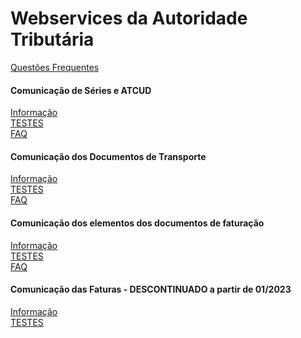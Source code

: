 # Webservices da Autoridade Tributária

[Questões Frequentes](https://info.portaldasfinancas.gov.pt/pt/apoio_contribuinte/questoes_frequentes/Pages/faqs.aspx)<br/>

#### Comunicação de Séries e ATCUD
[Informação](https://info.portaldasfinancas.gov.pt/pt/apoio_contribuinte/Faturacao/Comunicacao_Series_ATCUD/Paginas/default.aspx)<br/>
[TESTES](https://github.com/marcolopes/dma/blob/master/org.dma.services.at/src/org/dma/services/at/test/SeriesServiceTest.java)<br/>
[FAQ](https://info.portaldasfinancas.gov.pt/pt/apoio_contribuinte/questoes_frequentes/Pages/faqs-00883.aspx)<br/>

#### Comunicação dos Documentos de Transporte
[Informação](https://info.portaldasfinancas.gov.pt/pt/apoio_contribuinte/Documents/Comunicacao_Dados_Documentos_Transporte.pdf)<br/>
[TESTES](https://github.com/marcolopes/dma/blob/master/org.dma.services.at/src/org/dma/services/at/test/StockMovementServiceTest.java)<br/>
[FAQ](https://info.portaldasfinancas.gov.pt/pt/apoio_contribuinte/questoes_frequentes/Pages/faqs-00263.aspx)<br/>

#### Comunicação dos elementos dos documentos de faturação
[Informação](https://info.portaldasfinancas.gov.pt/pt/apoio_contribuinte/Faturacao/Fatcorews/Documents/Comunicacao_dos_elementos_dos_documentos_de_faturacao.pdf)<br/>
[TESTES](https://github.com/marcolopes/dma/blob/master/org.dma.services.at/src/org/dma/services/at/test/DocumentosServiceTest.java)<br/>
[FAQ](https://info.portaldasfinancas.gov.pt/pt/apoio_contribuinte/questoes_frequentes/Pages/faqs.aspx)<br/>

#### Comunicação das Faturas - DESCONTINUADO a partir de 01/2023
[Informação](https://info.portaldasfinancas.gov.pt/pt/apoio_contribuinte/Faturacao/Documents/ComunicacaodosdadosdasfaturasaAT.pdf)<br/>
[TESTES](https://github.com/marcolopes/dma/blob/master/org.dma.services.at/src/org/dma/services/at/test/FaturasServiceTest.java)<br/>
